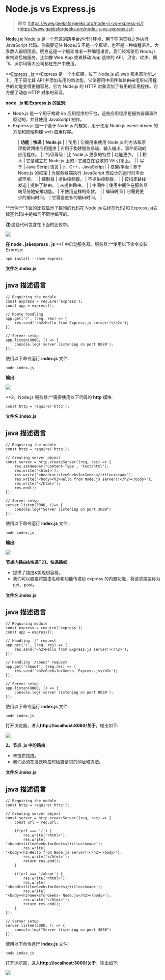# Node.js vs Express.js

> 原文:[https://www.geeksforgeeks.org/node-js-vs-express-js/](https://www.geeksforgeeks.org/node-js-vs-express-js/)

**[Node.js:](https://www.geeksforgeeks.org/introduction-to-nodejs/)** Node.js 是一个开源的跨平台运行时环境，用于在浏览器之外执行 JavaScript 代码。你需要记住 NodeJS 不是一个框架，也不是一种编程语言。大多数人都很困惑，明白这是一个框架或者一种编程语言。我们经常使用 Node.js 来构建后端服务，比如像 Web App 或者移动 App 这样的 API。贝宝、优步、网飞、沃尔玛等大公司都在生产中使用。

**[Express . js:](https://www.geeksforgeeks.org/introduction-to-express/)**Express 是一个小框架，位于 Node.js 的 web 服务器功能之上，用于简化其 API 并添加有用的新功能。它使得用中间件和路由来组织应用程序的功能变得更加容易。它为 Node.js 的 HTTP 对象添加了有用的实用程序。它方便了动态 HTTP 对象的呈现。

**node . js 和 Express.js 的区别:**

*   Node.js 是一个用于构建 i/o 应用程序的平台，这些应用程序是服务器端事件驱动的，并且使用 JavaScript 制作。
*   Express.js 是一个基于 Node.js 的框架，用于使用 Node.js.event-driven 的方法和原理构建 web 应用程序。

<figure class="table">

| **功能** | **快递** | **Node.js** |
| 使用 | 它被用来使用 Node.js 的方法和原理构建网络应用程序 | 它用于构建服务器端、输入输出、事件驱动的应用程序。 |
| 特征等级 | 比 Node.js 更多的特性 | 功能更少。 |
| 积木 | 它是建立在 Node.js 上的 | 它建立在谷歌的 V8 引擎上。 |
| 写于 | Java Script 语言 | c，C++，JavaScript |
| 框架/平台 | 基于 Node.js 的框架 | 为服务器端执行 JavaScript 而设计的运行时平台或环境。 |
| 控制器 | 提供控制器。 | 不提供控制器。 |
| 按指定路线发送 | 提供了路由。 | 未提供路由。 |
| 中间件 | 使用中间件在服务器端系统地安排功能。 | 不使用这样的条款。 |
| 编码时间 | 它需要更少的编码时间。 | 它需要更多的编码时间。 |

</figure>

**示例:**下面的比较显示了相同的代码在 Node.js(左标签代码)和 Express.js(右标签代码)中是如何不同地编写的。

**注**:这些代码包含在下面的比较中。

![](img/9bb19c0fe316129cd1cabb2abe8732e3.png)

**在 node . js&express . js**
**1 中启动服务器。服务器:**使用以下命令安装 Express:

```
npm install --save express
```

**文件名:index.js**

## java 描述语言

```
// Requiring the module
const express = require('express');
const app = express();

// Route handling
app.get('/', (req, res) => {
    res.send('<h2>Hello from Express.js server!!</h2>');
});

// Server setup
app.listen(8080, () => {
    console.log('server listening on port 8080');
});
```

使用以下命令运行 **index.js** 文件:

```
node index.js
```

**输出:**

![](img/ff823b62c4ec44e1585bcb279f3d82f2.png)

**2。Node.js 服务器:**需要使用以下代码的 **http** 模块:

```
const http = require('http');
```

**文件名:index.js**

## java 描述语言

```
// Requiring the module
const http = require('http');

// Creating server object
const server = http.createServer((req, res) => {
    res.setHeader('Content-Type', 'text/html');
    res.write('<html>');
    res.write('<head><title>GeeksforGeeks</title><head>');
    res.write('<body><h2>Hello from Node.js server!!</h2></body>');
    res.write('</html>');
    res.end();
});

// Server setup
server.listen(3000, ()=> {
    console.log("Server listening on port 3000")
});
```

使用以下命令运行 **index.js** 文件:

```
node index.js
```

**输出:**

![](img/1d362a761cc5febae53e70e9c889440f.png)

**节点内路由&快递**T2**1。快递路线**:

*   提供了路由&实现很容易。
*   我们可以直接将路由名称和功能传递给 express 的内置功能，将请求类型称为 get、post。

**文件名:index.js**

## java 描述语言

```
// Requiring module
const express = require('express');
const app = express();

// Handling '/' request
app.get('/', (req, res) => {
    res.send('<h2>Hello from Express.js server!!</h2>');
});

// Handling '/about' request
app.get('/about', (req,res) => {
    res.send('<h2>GeeksforGeeks- Express.js</h2>');
});

// Server setup
app.listen(8080, () => {
    console.log('server listening on port 8080');
});
```

使用以下命令运行 **index.js** 文件:

```
node index.js
```

打开浏览器，进入**http://localhost:8080/关于**，输出如下:

![](img/75bd7f6c2c3841111f7203e04465479e.png)

**2。节点. js 中的路由:**

*   未提供路由。
*   我们必须在发送响应时检查请求的网址和方法。

**文件名:index.js**

## java 描述语言

```
// Requiring the module
const http = require('http');

// Creating server object
const server = http.createServer((req, res) => {
    const url = req.url;

    if(url === '/') {
        res.write('<html>');
        res.write(
'<head><title>GeeksforGeeks</title><head>');
        res.write(
'<body><h2>Hello from Node.js server!!</h2></body>');
        res.write('</html>');
        return res.end();
    }

    if(url === '/about') {
        res.write('<html>');
        res.write(
'<head><title>GeeksforGeeks</title><head>');
        res.write(
'<body><h2>GeeksforGeeks- Node.js</h2></body>');
        res.write('</html>');
        return res.end();
    }
});

// Server setup
server.listen(3000, () => {
    console.log("Server listening on port 3000")
});
```

使用以下命令运行 **index.js** 文件:

```
node index.js
```

打开浏览器，进入**http://localhost:3000/关于**，输出如下:

![](img/5a9fa759cb5da62e5b9fe9abdddea781.png)